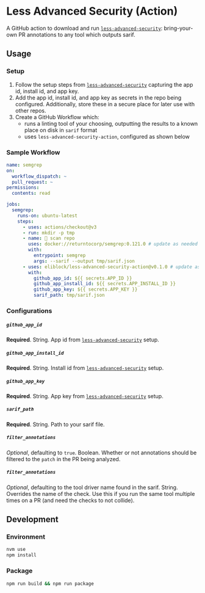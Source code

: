 # Less Advanced Security (Action)

A GitHub action to download and run [`less-advanced-security`](https://github.com/eliblock/less-advanced-security): bring-your-own PR annotations to any tool which outputs sarif.

## Usage

### Setup

1. Follow the setup steps from [`less-advanced-security`](https://github.com/eliblock/less-advanced-security#setup) capturing the app id, install id, and app key.
1. Add the app id, install id, and app key as secrets in the repo being configured. Additionally, store these in a secure place for later use with other repos.
1. Create a GitHub Workflow which:
   - runs a linting tool of your choosing, outputting the results to a known place on disk in `sarif` format
   - uses `less-advanced-security-action`, configured as shown below

### Sample Workflow

```yml
name: semgrep
on:
  workflow_dispatch: ~
  pull_request: ~
permissions:
  contents: read

jobs:
  semgrep:
    runs-on: ubuntu-latest
    steps:
      - uses: actions/checkout@v3
      - run: mkdir -p tmp
      - name: 🔎 scan repo
        uses: docker://returntocorp/semgrep:0.121.0 # update as needed
        with:
          entrypoint: semgrep
          args: --sarif --output tmp/sarif.json
      - uses: eliblock/less-advanced-security-action@v0.1.0 # update as needed
        with:
          github_app_id: ${{ secrets.APP_ID }}
          github_app_install_id: ${{ secrets.APP_INSTALL_ID }}
          github_app_key: ${{ secrets.APP_KEY }}
          sarif_path: tmp/sarif.json
```

### Configurations

##### `github_app_id`

**Required**. String. App id from [`less-advanced-security`](https://github.com/eliblock/less-advanced-security#setup) setup.

##### `github_app_install_id`

**Required**. String. Install id from [`less-advanced-security`](https://github.com/eliblock/less-advanced-security#setup) setup.

##### `github_app_key`

**Required**. String. App key from [`less-advanced-security`](https://github.com/eliblock/less-advanced-security#setup) setup.

##### `sarif_path`

**Required**. String. Path to your sarif file.

##### `filter_annotations`

_Optional_, defaulting to `true`. Boolean. Whether or not annotations should be filtered to the `patch` in the PR being analyzed.

##### `filter_annotations`

_Optional_, defaulting to the tool driver name found in the sarif. String. Overrides the name of the check. Use this if you run the same tool multiple times on a PR (and need the checks to not collide).

## Development

### Environment

```sh
nvm use
npm install
```

### Package

```sh
npm run build && npm run package
```
